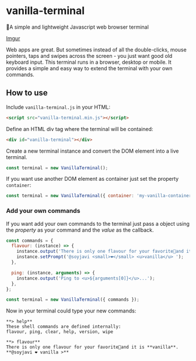 # vanilla-terminal
🍦A simple and lightweight Javascript web browser terminal

[Imgur](https://i.imgur.com/0KwSRp6.gifv)

Web apps are great. But sometimes instead of all the double-clicks, mouse pointers, taps and swipes across the screen - you just want good old keyboard input. This terminal runs in a browser, desktop or mobile. It provides a simple and easy way to extend the terminal with your own commands.

## How to use
Include `vanilla-terminal.js` in your HTML:

```html
<script src="vanilla-terminal.min.js"></script>
```

Define an HTML div tag where the terminal will be contained:

```html
<div id="vanilla-terminal"></div>
```

Create a new terminal instance and convert the DOM element into a live terminal.

```js
const terminal = new VanillaTerminal();
```

If you want use another DOM element as container just set the property `container`:

```js
const terminal = new VanillaTerminal({ container: 'my-vanilla-container' });
```

### Add your own commands
If you want add your own commands to the terminal just pass a object using the *property* as your command and the *value* as the callback.

```js
const commands = {
  flavour: (instance) => {
    instance.output('There is only one flavour for your favorite🍦and it is <b>vanilla<b>.')
    instance.setPrompt('@soyjavi <small>❤️</small> <u>vanilla</u> ');
  },

  ping: (instance, arguments) => {
    instance.output('Ping to <u>${arguments[0]}</u>...');
  },
};

const terminal = new VanillaTerminal({ commands });
```

Now in your terminal could type your new commands:

```
**> help**
These shell commands are defined internally:
flavour, ping, clear, help, version, wipe

**> flavour**
There is only one flavour for your favorite🍦and it is **vanilla**.
**@soyjavi ❤️ vanilla >**
```
